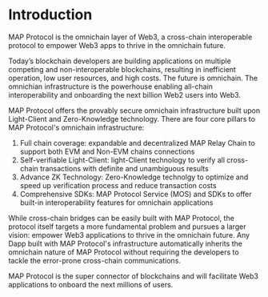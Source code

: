 # Introduction

MAP Protocol is the omnichain layer of Web3, a cross-chain interoperable protocol to empower Web3 apps to thrive in the omnichain future. 

Today’s blockchain developers are building applications on multiple competing and non-interoperable blockchains, resulting in inefficient operation, low user resources, and high costs. The future is omnichain. The omnichian infrastructure is the powerhouse enabling all-chain interoperability and onboarding the next billion Web2 users into Web3.

MAP Protocol offers the provably secure omnichain infrastructure built upon Light-Client and Zero-Knowledge technology. There are four core pillars to MAP Protocol's omnichain infrastructure:
1. Full chain coverage: expandable and decentralized MAP Relay Chain to support both EVM and Non-EVM chains connections
2. Self-verifiable Light-Client: light-Client technology to verify all cross-chain transactions with definite and unambiguous results
3. Advance ZK Technology: Zero-Knowledge technolgy to optimize and speed up verification process and reduce transaction costs
4. Comprehensive SDKs: MAP Protocol Service (MOS) and SDKs to offer built-in interoperability features for omnichain applications

While cross-chain bridges can be easily built with MAP Protocol, the protocol itself targets a more fundamental problem and pursues a larger vision: empower Web3 applications to thrive in the omnichain future. Any Dapp built with MAP Protocol's infrastructure automatically inherits the omnichain nature of MAP Protocol without requiring the developers to tackle the error-prone cross-chain communications. 

MAP Protocol is the super connector of blockchains and will facilitate Web3 applications to onboard the next millions of users. 
